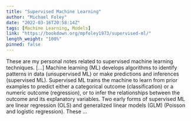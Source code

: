 ```yaml
---
title: "Supervised Machine Learning"
author: "Michael Foley"
date: "2022-03-16T20:58:14Z"
tags: [Machine Learning, Models]
link: "https://bookdown.org/mpfoley1973/supervised-ml/"
length_weight: "100%"
pinned: false
---
```


These are my personal notes related to supervised machine learning techniques. [...] Machine learning (ML) develops algorithms to identify patterns in data (unsupervised ML) or make predictions and inferences (supervised ML). Supervised ML trains the machine to learn from prior examples to predict either a categorical outcome (classification) or a numeric outcome (regression), or to infer the relationships between the outcome and its explanatory variables. Two early forms of supervised ML are linear regression (OLS) and generalized linear models (GLM) (Poisson and logistic regression). These ...
